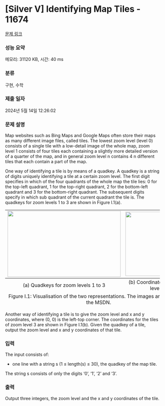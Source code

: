 # [Silver V] Identifying Map Tiles - 11674 

[문제 링크](https://www.acmicpc.net/problem/11674) 

### 성능 요약

메모리: 31120 KB, 시간: 40 ms

### 분류

구현, 수학

### 제출 일자

2024년 5월 14일 12:26:02

### 문제 설명

<p>Map websites such as Bing Maps and Google Maps often store their maps as many different image files, called tiles. The lowest zoom level (level 0) consists of a single tile with a low-detail image of the whole map, zoom level 1 consists of four tiles each containing a slightly more detailed version of a quarter of the map, and in general zoom level n contains 4 n different tiles that each contain a part of the map.</p>

<p>One way of identifying a tile is by means of a quadkey. A quadkey is a string of digits uniquely identifying a tile at a certain zoom level. The first digit specifies in which of the four quadrants of the whole map the tile lies: 0 for the top-left quadrant, 1 for the top-right quadrant, 2 for the bottom-left quadrant and 3 for the bottom-right quadrant. The subsequent digits specify in which sub quadrant of the current quadrant the tile is. The quadkeys for zoom levels 1 to 3 are shown in Figure I.1(a).</p>

<table class="table">
	<tbody>
		<tr>
			<td style="text-align: center;"><img alt="" src="" style="height:215px; width:368px"></td>
			<td style="text-align: center;"><img alt="" src="" style="height:209px; width:209px"></td>
		</tr>
	</tbody>
	<tfoot>
		<tr>
			<td style="text-align: center;">(a) Quadkeys for zoom levels 1 to 3</td>
			<td style="text-align: center;">(b) Coordinates for zoom level 3</td>
		</tr>
		<tr>
			<td colspan="2" style="text-align: center;">Figure I.1: Visualisation of the two representations. The images are taken from the MSDN.</td>
		</tr>
	</tfoot>
</table>

<p>Another way of identifying a tile is to give the zoom level and x and y coordinates, where (0, 0) is the left-top corner. The coordinates for the tiles of zoom level 3 are shown in Figure I.1(b). Given the quadkey of a tile, output the zoom level and x and y coordinates of that tile.</p>

### 입력 

 <p>The input consists of:</p>

<ul>
	<li>one line with a string s (1 ≤ length(s) ≤ 30), the quadkey of the map tile.</li>
</ul>

<p>The string s consists of only the digits ‘0’, ‘1’, ‘2’ and ‘3’.</p>

### 출력 

 <p>Output three integers, the zoom level and the x and y coordinates of the tile.</p>

